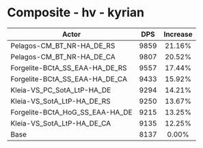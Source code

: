 # Composite - hv - kyrian
| Actor | DPS | Increase |
|---|:---:|:---:|
|Pelagos-CM_BT_NR-HA_DE_RS|9859|21.16%|
|Pelagos-CM_BT_NR-HA_DE_CA|9807|20.52%|
|Forgelite-BCtA_SS_EAA-HA_DE_RS|9557|17.44%|
|Forgelite-BCtA_SS_EAA-HA_DE_CA|9433|15.92%|
|Kleia-VS_PC_SotA_LtP-HA_DE|9294|14.21%|
|Kleia-VS_SotA_LtP-HA_DE_RS|9250|13.67%|
|Forgelite-BCtA_HoG_SS_EAA-HA_DE|9215|13.25%|
|Kleia-VS_SotA_LtP-HA_DE_CA|9135|12.25%|
|Base|8137|0.00%|
